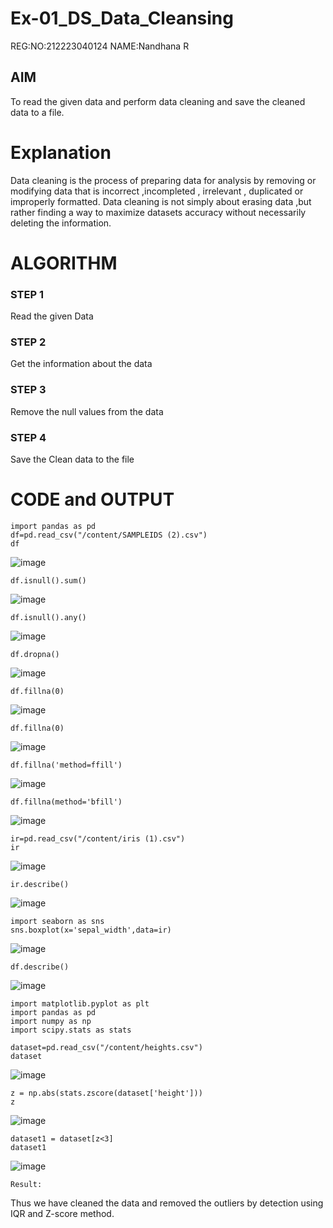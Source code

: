 # Ex-01_DS_Data_Cleansing

REG:NO:212223040124
NAME:Nandhana R


## AIM
To read the given data and perform data cleaning and save the cleaned data to a file. 

# Explanation
Data cleaning is the process of preparing data for analysis by removing or modifying data that is incorrect ,incompleted , irrelevant , duplicated or improperly formatted. 
Data cleaning is not simply about erasing data ,but rather finding a way to maximize datasets accuracy without necessarily deleting the information. 

# ALGORITHM
### STEP 1
Read the given Data
### STEP 2
Get the information about the data
### STEP 3
Remove the null values from the data
### STEP 4
Save the Clean data to the file

# CODE and OUTPUT

```
import pandas as pd
df=pd.read_csv("/content/SAMPLEIDS (2).csv")
df
```
![image](https://github.com/user-attachments/assets/4166ad8e-7ee4-4a95-89ba-4ba3db9f3929)
```
df.isnull().sum()
```
![image](https://github.com/user-attachments/assets/52290a7b-7fb6-4996-8bf9-bad39ea1216a)
```
df.isnull().any()
```
![image](https://github.com/user-attachments/assets/5ab1db58-ffeb-4cb7-ad2a-0f05b74d9367)
```
df.dropna()
```
![image](https://github.com/user-attachments/assets/6189e1da-d786-4bd5-985c-f5b32abfe0d3)
```
df.fillna(0)
```
![image](https://github.com/user-attachments/assets/8e0dcde8-498d-4272-96cb-2e6c5f5e2ab9)
```
df.fillna(0)
```
![image](https://github.com/user-attachments/assets/b5f35396-f769-4b07-ae84-007715bad4e8)
```
df.fillna('method=ffill')
```
![image](https://github.com/user-attachments/assets/07a0561f-e792-43f4-b63d-ab94206b55b1)

```
df.fillna(method='bfill')
```
![image](https://github.com/user-attachments/assets/9ced07da-b6fb-4589-8ede-b370e00833d1)
```
ir=pd.read_csv("/content/iris (1).csv")
ir
```
![image](https://github.com/user-attachments/assets/2c8bf6ca-53de-4b99-9270-742d000eef24)
```
ir.describe()
```
![image](https://github.com/user-attachments/assets/5d259fe0-5e49-43f7-992c-7d267c0e2086)
```
import seaborn as sns
sns.boxplot(x='sepal_width',data=ir)
```
![image](https://github.com/user-attachments/assets/31c40f96-3de4-4c4f-96e8-47c54fe51ae3)
```
df.describe()
```
![image](https://github.com/user-attachments/assets/a5876938-459c-481e-ab44-86b8d94ac3cf)
```
import matplotlib.pyplot as plt
import pandas as pd
import numpy as np
import scipy.stats as stats

dataset=pd.read_csv("/content/heights.csv")
dataset
```
![image](https://github.com/user-attachments/assets/3ea76f7e-6846-401f-88ef-49225f4f33cb)
```
z = np.abs(stats.zscore(dataset['height']))
z
```
![image](https://github.com/user-attachments/assets/1b5f23f4-ffab-48d6-84f3-65c3446773c7)

```
dataset1 = dataset[z<3]
dataset1
```
![image](https://github.com/user-attachments/assets/e6caaeb7-f61d-4ef7-b3ec-ddbfb0449f0f)


```
Result:
```
Thus we have cleaned the data and removed the outliers by detection using IQR and Z-score method.

















